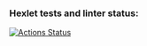 ### Hexlet tests and linter status:
[![Actions Status](https://github.com/Zakir0000/fullstack-javascript-project-4/actions/workflows/hexlet-check.yml/badge.svg)](https://github.com/Zakir0000/fullstack-javascript-project-4/actions)